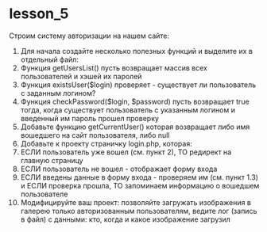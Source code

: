 # lesson_5

Строим систему авторизации на нашем сайте:

1. Для начала создайте несколько полезных функций и выделите их в отдельный файл:
  1. Функция getUsersList() пусть возвращает массив всех пользователей и хэшей их паролей
  2. Функция existsUser($login) проверяет - существует ли пользователь с заданным логином?
  3. Функция сheckPassword($login, $password) пусть возвращает true тогда, когда существует пользователь с указанным логином и введенный им пароль прошел проверку
2. Добавьте функцию getCurrentUser() которая возвращает либо имя вошедшего на сайт пользователя, либо null
3. Добавьте к проекту страничку login.php, которая:
  1. ЕСЛИ пользователь уже вошел (см. пункт 2), ТО редирект на главную страницу
  2. ЕСЛИ пользователь не вошел - отображает форму входа
  3. ЕСЛИ введены данные в форму входа - проверяем им (см. пункт 1.3) и ЕСЛИ проверка прошла, ТО запоминаем информацию о вошедшем пользователе
4. Модифицируйте ваш проект: позволяйте загружать изображения в галерею только авторизованным пользователям, ведите лог (запись в файл) с данными: кто, когда и какое изображение загрузил